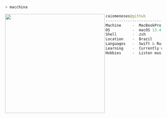 ```zsh
> macchina
```

<img align="left" src="https://pbs.twimg.com/media/EdEp4C7WsAEemmC?format=png&name=small" width="320"/>

```swift
caiomeneses@github
-------------------------
Machine     -  MacBookPro M1 2020
OS          -  macOS 13.4 Ventura
Shell       -  zsh
Location    -  Brazil
Languages   -  Swift & Rust
Learning    -  Currently working on PantanalAPI
Hobbies     -  Listen music and gaming
```
